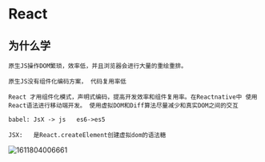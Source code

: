 # React

## 为什么学

``` shell
原生JS操作DOM繁琐，效率低，并且浏览器会进行大量的重绘重排。

原生JS没有组件化编码方案， 代码复用率低

React 才用组件化模式，声明式编码，提高开发效率和组件复用率。在Reactnative中 使用React语法进行移动端开发。 使用虚拟DOM和Diff算法尽量减少和真实DOM之间的交互

babel: JsX -> js   es6->es5

JSX:   是React.createElement创建虚拟dom的语法糖
```



![1611804006661](C:\Users\Administrator\AppData\Roaming\Typora\typora-user-images\1611804006661.png)